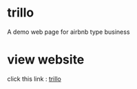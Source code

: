 # trillo
A demo web page for airbnb type business

# view website

click this link : [trillo](https://cutt.ly/5mH8OkU)

